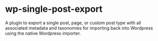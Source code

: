 # wp-single-post-export
A plugin to export a single post, page, or custom post type with all associated metadata and taxonomies for importing back into Wordpress using the native Wordpress importer.
